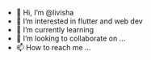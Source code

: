 - 👋 Hi, I’m @livisha
- 👀 I’m interested in flutter and web dev
- 🌱 I’m currently learning 
- 💞️ I’m looking to collaborate on ...
- 📫 How to reach me ...

<!---
livisha/livisha is a ✨ special ✨ repository because its `README.md` (this file) appears on your GitHub profile.
You can click the Preview link to take a look at your changes.
--->
